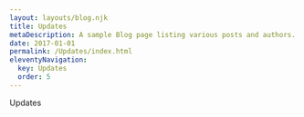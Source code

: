 ```yaml
---
layout: layouts/blog.njk
title: Updates
metaDescription: A sample Blog page listing various posts and authors.
date: 2017-01-01
permalink: /Updates/index.html
eleventyNavigation:
  key: Updates
  order: 5
---
```

U﻿pdates